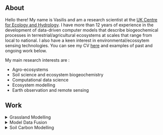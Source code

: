 <!--
**vmyrgiotis/vmyrgiotis** is a ✨ _special_ ✨ repository because its `README.md` (this file) appears on your GitHub profile.

Here are some ideas to get you started:

- 🔭 I’m currently working on ...
- 🌱 I’m currently learning ...
- 👯 I’m looking to collaborate on ...
- 🤔 I’m looking for help with ...
- 💬 Ask me about ...
- 📫 How to reach me: ...
- 😄 Pronouns: ...
- ⚡ Fun fact: ...
-->

## About

Hello there! My name is Vasilis and am a research scientist at the [UK Centre for Ecology and Hydrology](https://www.ceh.ac.uk). I have more than 12 years of experience in the development of data-driven computer models that describe biogeochemical processes in terrestrial/agricultural ecosystems at scales that range from local to national. I also have a keen interest in environmental/ecossytem sensing technologies. You can see my CV [here](cv.md) and examples of past and ongoing work below. 

My main research interests are :
* Agro-ecosystems
* Soil science and ecosystem biogeochemistry
* Computational data science
* Ecosystem modelling
* Earth observation and remote sensing 


## Work

<details>
<summary> Grassland Modelling </summary>
  
### Grassland Modelling
<img src="https://github.com/vmyrgiotis/DALEC_Grass/blob/master/dalec_grass.gif" height="400px" width="500px">
DALEC-Grass is a simple process-based model that simulates carbon (C) dynamics in a temperate grassland ecosystems using 5 C pools: leaf, stem, roots, litter and soil organic C. C is assimilated into biomass via photosynthesis and allocated to the 5 C pools directly (biomass) or indirectly (soil). Vegetation removals can occur due to grazing or cutting. When grazing occurs the model quantifies how much of the grazed biomass-C returns to the soil as manure, is emitted a CO2 and CH4 and how much is stored in animal body. [DALEC-Grass](https://github.com/vmyrgiotis/DALEC_Grass) is written in fortran and can be compiled into a shared object for use in python. 
</details>

<details>
<summary> Model Data Fusion  </summary>
  
### Model Data Fusion 
<img src="mdf_dg.png" height="400px" width="700px">
Data fusion is the process of integrating multiple data sources to produce more consistent, accurate, and useful information than that provided by any individual data source. in Model-Data Fusion (MDF) one data stream includes model-simulated variables while other data streams can contain observations of system drivers (climate, soil conditions) and of system behaviour (plant growth). In ecosystem science, MDF refers to the use of earth observation and ground measured data on ecosystem functioning e.g. plant physiology, soil moisture/temperature, greenhouse gas fluxes etc. 
</details>

<details>
<summary> Soil Carbon Modelling </summary>
  
### Soil Carbon Modelling 
<img src="soilc.png" height="500px" width="600px">
Soil is a part of any terrestrial ecosystems that plays key role for the health and functioning of the ecosystem. Soil is also a critical carbon pool at global scale whose size exceeds the carbon stored in the atmosphere and vegetation combined. There exist many soil carbon models either as standalone models or modules of more comprehensive ecosystem scale models. This [repository](https://github.com/vmyrgiotis/soilCmodelling) includes python code and notebooks for implementing some widely-used soil carbon models available. 
</details>


